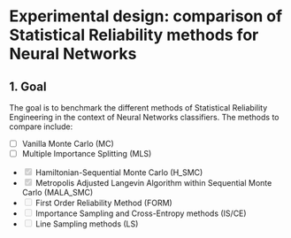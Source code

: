 # Experimental design: comparison of Statistical Reliability methods for Neural Networks

## 1. Goal 

The goal is to benchmark the different methods of Statistical Reliability Engineering in the context of Neural Networks classifiers. The methods to compare include:

- [ ] Vanilla Monte Carlo (MC)
- [ ] Multiple Importance Splitting (MLS)
* <input type="checkbox" disabled checked />  Hamiltonian-Sequential Monte Carlo (H_SMC)
* <input type="checkbox" disabled checked />  Metropolis Adjusted Langevin Algorithm within Sequential Monte Carlo (MALA_SMC)
* <input type="checkbox" disabled  />  First Order Reliability Method (FORM)
* <input type="checkbox" disabled  />  Importance Sampling and Cross-Entropy methods (IS/CE)
* <input type="checkbox" disabled  />  Line Sampling methods (LS)